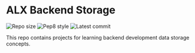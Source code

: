 # ALX Backend Storage

![Repo size](https://img.shields.io/github/repo-size/DrRay22/alx-backend-storage)
![Pep8 style](https://img.shields.io/badge/PEP8-style%20guide-red?style=round-square)
![Latest commit](https://img.shields.io/github/last-commit/DrRay22/alx-backend-storage/main?style=round-square)

This repo contains projects for learning backend development data storage concepts.
